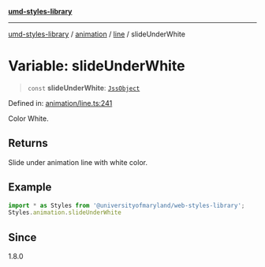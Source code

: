 [**umd-styles-library**](../../../../README.md)

***

[umd-styles-library](../../../../modules.md) / [animation](../../../README.md) / [line](../README.md) / slideUnderWhite

# Variable: slideUnderWhite

> `const` **slideUnderWhite**: [`JssObject`](../../../../utilities/namespaces/transform/type-aliases/JssObject.md)

Defined in: [animation/line.ts:241](https://github.com/UMD-Digital/design-system/blob/ed6189804bf5f4c4fcbe5325b54aac33ac48d614/packages/styles/source/animation/line.ts#L241)

Color White.

## Returns

Slide under animation line with white color.

## Example

```typescript
import * as Styles from '@universityofmaryland/web-styles-library';
Styles.animation.slideUnderWhite
```

## Since

1.8.0
